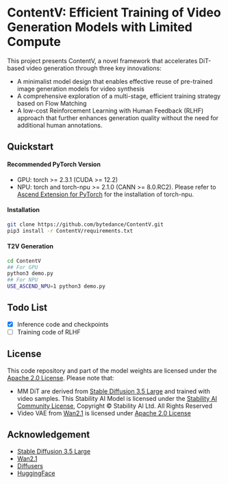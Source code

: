 # ContentV: Efficient Training of Video Generation Models with Limited Compute

This project presents ContentV, a novel framework that accelerates DiT-based video generation through three key innovations:
- A minimalist model design that enables effective reuse of pre-trained image generation models for video synthesis
- A comprehensive exploration of a multi-stage, efficient training strategy based on Flow Matching
- A low-cost Reinforcement Learning with Human Feedback (RLHF) approach that further enhances generation quality without the need for additional human annotations.

## Quickstart

#### Recommended PyTorch Version

- GPU: torch >= 2.3.1 (CUDA >= 12.2)
- NPU: torch and torch-npu >= 2.1.0 (CANN >= 8.0.RC2). Please refer to [Ascend Extension for PyTorch](https://gitee.com/ascend/pytorch) for the installation of torch-npu.

#### Installation

```sh
git clone https://github.com/bytedance/ContentV.git
pip3 install -r ContentV/requirements.txt
```

#### T2V Generation

```sh
cd ContentV
## For GPU
python3 demo.py
## For NPU
USE_ASCEND_NPU=1 python3 demo.py
```

## Todo List
- [x] Inference code and checkpoints
- [ ] Training code of RLHF

## License
This code repository and part of the model weights are licensed under the [Apache 2.0 License](https://www.apache.org/licenses/LICENSE-2.0). Please note that:
- MM DiT are derived from [Stable Diffusion 3.5 Large](https://huggingface.co/stabilityai/stable-diffusion-3.5-large) and trained with video samples. This Stability AI Model is licensed under the [Stability AI Community License](https://stability.ai/community-license-agreement), Copyright ©  Stability AI Ltd. All Rights Reserved
- Video VAE from [Wan2.1](https://huggingface.co/Wan-AI/Wan2.1-T2V-14B) is licensed under [Apache 2.0 License](https://huggingface.co/Wan-AI/Wan2.1-T2V-14B/blob/main/LICENSE.txt)

## Acknowledgement
* [Stable Diffusion 3.5 Large](https://huggingface.co/stabilityai/stable-diffusion-3.5-large)
* [Wan2.1](https://github.com/Wan-Video/Wan2.1)
* [Diffusers](https://github.com/huggingface/diffusers)
* [HuggingFace](https://huggingface.co)

